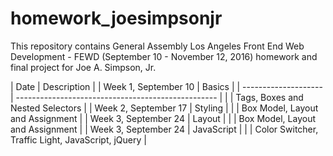 # homework_joesimpsonjr

This repository contains General Assembly Los Angeles Front End Web Development - FEWD (September 10 - November 12, 2016) homework and final project for Joe A. Simpson, Jr.

| Date                 | Description                                        |
| Week 1, September 10 | Basics                                             |
| -------------------- | -------------------------------------------------- |
|                      | Tags, Boxes and Nested Selectors                   |
| Week 2, September 17 | Styling                                            |
|                      | Box Model, Layout and Assignment                   |
| Week 3, September 24 | Layout                                             |
|                      | Box Model, Layout and Assignment                   |
| Week 3, September 24 | JavaScript                                         |
|                      | Color Switcher, Traffic Light, JavaScript, jQuery  |
